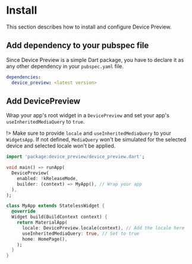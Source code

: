 # Install

This section describes how to install and configure Device Preview.

## Add dependency to your pubspec file

Since Device Preview is a simple Dart package, you have to declare it as any other dependency in your `pubspec.yaml` file.

```yaml
dependencies:
  device_preview: <latest version>
```

## Add DevicePreview

Wrap your app's root widget in a `DevicePreview` and set  your app's `useInheritedMediaQuery` to `true`.

!> Make sure to provide `locale` and `useInheritedMediaQuery` to your `WidgetsApp`. If not defined, `MediaQuery` won't be simulated for the selected device and selected locale won't be applied.

```dart
import 'package:device_preview/device_preview.dart';

void main() => runApp(
  DevicePreview(
    enabled: !kReleaseMode,
    builder: (context) => MyApp(), // Wrap your app
  ),
);

class MyApp extends StatelessWidget {
  @override
  Widget build(BuildContext context) {
    return MaterialApp(
      locale: DevicePreview.locale(context), // Add the locale here
      useInheritedMediaQuery: true, // Set to true
      home: HomePage(),
    );
  }
}
```